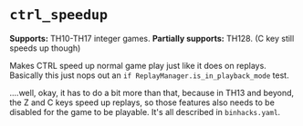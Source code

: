 # `ctrl_speedup`

**Supports:** TH10-TH17 integer games.
**Partially supports:** TH128. (C key still speeds up though)

Makes CTRL speed up normal game play just like it does on replays.  Basically this just nops out an `if ReplayManager.is_in_playback_mode` test.

....well, okay, it has to do a bit more than that, because in TH13 and beyond, the Z and C keys speed up replays, so those features also needs to be disabled for the game to be playable.  It's all described in `binhacks.yaml`.
